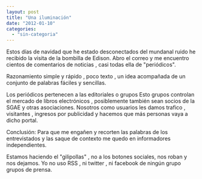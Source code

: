 ```yaml
---
layout: post
title: "Una iluminación"
date: "2012-01-10"
categories: 
  - "sin-categoria"
---
```


Estos días de navidad que he estado desconectados del mundanal ruido he recibido la visita de la bombilla de Edison. Abro el correo y me encuentro cientos de comentarios de noticias , casi todas ella de "periódicos".

Razonamiento simple y rápido , poco texto , un idea acompañada de un conjunto de palabras fáciles y sencillas.

Los periódicos pertenecen a las editoriales o grupos Esto grupos controlan el mercado de libros electrónicos , posiblemente también sean socios de la SGAE y otras asociaciones. Nosotros como usuarios les damos trafico , visitantes , ingresos por publicidad y hacemos que más personas vaya a dicho portal.

Conclusión: Para que me engañen y recorten las palabras de los entrevistados y las saque de contexto me quedo en informadores independientes.

Estamos haciendo el "gilipollas" , no a los botones sociales, nos roban y nos dejamos. Yo no uso RSS , ni twitter , ni facebook de ningún grupo grupos de prensa.
